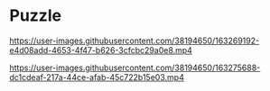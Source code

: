 ﻿# Puzzle


https://user-images.githubusercontent.com/38194650/163269192-e4d08add-4653-4f47-b626-3cfcbc29a0e8.mp4



https://user-images.githubusercontent.com/38194650/163275688-dc1cdeaf-217a-44ce-afab-45c722b15e03.mp4

